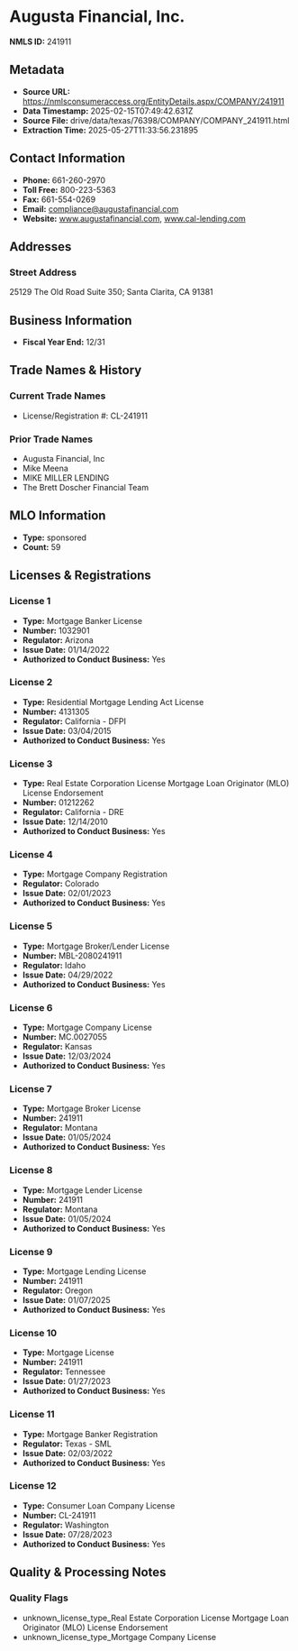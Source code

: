 # Augusta Financial, Inc.

**NMLS ID:** 241911

## Metadata
- **Source URL:** https://nmlsconsumeraccess.org/EntityDetails.aspx/COMPANY/241911
- **Data Timestamp:** 2025-02-15T07:49:42.631Z
- **Source File:** drive/data/texas/76398/COMPANY/COMPANY_241911.html
- **Extraction Time:** 2025-05-27T11:33:56.231895

## Contact Information
- **Phone:** 661-260-2970
- **Toll Free:** 800-223-5363
- **Fax:** 661-554-0269
- **Email:** compliance@augustafinancial.com
- **Website:** www.augustafinancial.com, www.cal-lending.com

## Addresses
### Street Address
25129 The Old Road Suite 350; Santa Clarita, CA 91381

## Business Information
- **Fiscal Year End:** 12/31

## Trade Names & History
### Current Trade Names
- License/Registration #: CL-241911

### Prior Trade Names
- Augusta Financial, Inc
- Mike Meena
- MIKE MILLER LENDING
- The Brett Doscher Financial Team

## MLO Information
- **Type:** sponsored
- **Count:** 59

## Licenses & Registrations

### License 1
- **Type:** Mortgage Banker License
- **Number:** 1032901
- **Regulator:** Arizona
- **Issue Date:** 01/14/2022
- **Authorized to Conduct Business:** Yes

### License 2
- **Type:** Residential Mortgage Lending Act License
- **Number:** 4131305
- **Regulator:** California - DFPI
- **Issue Date:** 03/04/2015
- **Authorized to Conduct Business:** Yes

### License 3
- **Type:** Real Estate Corporation License Mortgage Loan Originator (MLO) License Endorsement
- **Number:** 01212262
- **Regulator:** California - DRE
- **Issue Date:** 12/14/2010
- **Authorized to Conduct Business:** Yes

### License 4
- **Type:** Mortgage Company Registration
- **Regulator:** Colorado
- **Issue Date:** 02/01/2023
- **Authorized to Conduct Business:** Yes

### License 5
- **Type:** Mortgage Broker/Lender License
- **Number:** MBL-2080241911
- **Regulator:** Idaho
- **Issue Date:** 04/29/2022
- **Authorized to Conduct Business:** Yes

### License 6
- **Type:** Mortgage Company License
- **Number:** MC.0027055
- **Regulator:** Kansas
- **Issue Date:** 12/03/2024
- **Authorized to Conduct Business:** Yes

### License 7
- **Type:** Mortgage Broker License
- **Number:** 241911
- **Regulator:** Montana
- **Issue Date:** 01/05/2024
- **Authorized to Conduct Business:** Yes

### License 8
- **Type:** Mortgage Lender License
- **Number:** 241911
- **Regulator:** Montana
- **Issue Date:** 01/05/2024
- **Authorized to Conduct Business:** Yes

### License 9
- **Type:** Mortgage Lending License
- **Number:** 241911
- **Regulator:** Oregon
- **Issue Date:** 01/07/2025
- **Authorized to Conduct Business:** Yes

### License 10
- **Type:** Mortgage License
- **Number:** 241911
- **Regulator:** Tennessee
- **Issue Date:** 01/27/2023
- **Authorized to Conduct Business:** Yes

### License 11
- **Type:** Mortgage Banker Registration
- **Regulator:** Texas - SML
- **Issue Date:** 02/03/2022
- **Authorized to Conduct Business:** Yes

### License 12
- **Type:** Consumer Loan Company License
- **Number:** CL-241911
- **Regulator:** Washington
- **Issue Date:** 07/28/2023
- **Authorized to Conduct Business:** Yes

## Quality & Processing Notes
### Quality Flags
- unknown_license_type_Real Estate Corporation License Mortgage Loan Originator (MLO) License Endorsement
- unknown_license_type_Mortgage Company License
